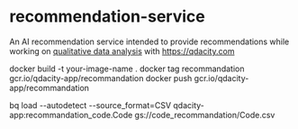 # recommendation-service
An AI recommendation service intended to provide recommendations while working on [qualitative data analysis](https://qdacity.com/qda-help/) with https://qdacity.com


docker build -t your-image-name .
docker tag recommandation gcr.io/qdacity-app/recommandation
docker push gcr.io/qdacity-app/recommandation 

bq load --autodetect --source_format=CSV qdacity-app:recommandation_code.Code gs://code_recommandation/Code.csv
